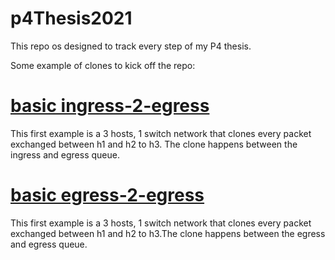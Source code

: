 # p4Thesis2021
This repo os designed to track every step of my P4 thesis.

Some example of clones to kick off the repo:

# [**basic ingress-2-egress**](./clone_examples/basic/)
This first example is a 3 hosts, 1 switch network that clones every packet exchanged between h1 and h2 to h3. The clone happens between the ingress and egress queue.

# [**basic egress-2-egress**](./clone_examples/basic_e2e/) 
This first example is a 3 hosts, 1 switch network that clones every packet exchanged between h1 and h2 to h3.The clone happens between the egress and egress queue.
